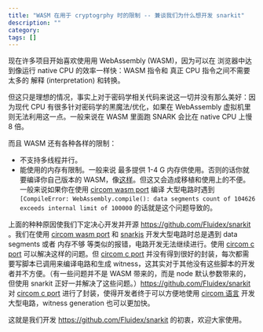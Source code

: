 ```yaml
---
title: "WASM 在用于 cryptogrphy 时的限制 -- 兼谈我们为什么想开发 snarkit"
description: ""
category:
tags: []
---
```


现在许多项目开始喜欢使用用 WebAssembly (WASM)，因为可以在 浏览器中达到像运行 native CPU 的效率一样快：WASM 指令和 真正 CPU 指令之间不需要太多的 解释 (interpretation) 和转换。

但这只是理想的情况，事实上对于密码学相关代码来说这一切并没有那么美好：因为现代 CPU 有很多针对密码学的黑魔法/优化，如果在 WebAssembly 虚拟机里则无法利用这一点。一般来说在 WASM 里面跑 SNARK 会比在 native CPU 上慢 8 倍。

而且 WASM 还有各种各样的限制：
+ 不支持多线程并行。
+ 能使用的内存有限制。一般来说 最多提供 1-4 G 内存供使用。否则的话你就要编译你自己版本的 WASM，像[这样](https://github.com/emscripten-core/emscripten/issues/8755#issuecomment-499682033)。但这又会造成移植和使用上的不便。一般来说如果你在使用 [circom wasm port](https://github.com/iden3/circom/tree/master/ports/wasm) 编译 大型电路时遇到 `[CompileError: WebAssembly.compile(): data segments count of 104626 exceeds internal limit of 100000` 的话就是这个问题导致的。

上面的种种原因使我们下定决心开发并开源 https://github.com/Fluidex/snarkit 。我们在使用 [circom wasm port](https://github.com/iden3/circom/tree/master/ports/wasm) 和 [snarkjs](https://github.com/iden3/snarkjs) 开发大型电路时总是遇到 data segments 或者 内存不够 等类似的报错，电路开发无法继续进行。使用 [circom c port](https://github.com/iden3/circom/tree/master/ports/c) 可以解决这样的问题。但 [circom c port](https://github.com/iden3/circom/tree/master/ports/c) 并没有得到很好的封装，每次都需要写脚本已调用来编译电路和生成 witness，这其实对于其他没有这些脚本的开发者并不方便。（有一些问题并不是 WASM 带来的，而是 node 默认参数带来的，但使用 snarkit 正好一并解决了这些问题。）https://github.com/Fluidex/snarkit 对 [circom c port](https://github.com/iden3/circom/tree/master/ports/c) 进行了封装，使得开发者终于可以方便地使用 [circom 语言](https://github.com/iden3/circom) 开发大型电路，witness generation 也可以更加快。

这就是我们开发 https://github.com/Fluidex/snarkit 的初衷，欢迎大家使用。


